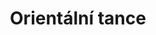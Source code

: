 ---
layout: "pages/courses/orientalni-tance.njk"

title: 'Orientální tance'
description: 'Orientální tance v Tanečním studiu Ká pro všechny věkové kategorie. Naučte se afro, bollywood, flamenco a tancujte s rekvizitami jako vějíře či závoje.'
permalink: 'tanecni-kurzy/orientalni-tance/'

eleventyNavigation:
  key: Orientální tance
  parent: Taneční kurzy
  order: 300


landing:
  breadcrumbs:
    - title: Domů
      url: /

    - title: Orientální tance


contentOne:
  topper: Orientální tance
  heading: Jak začít s orientálním tancem v každém věku

  text:
    - paragraph: Orientální tanec je jedinečnou taneční disciplínou, která propojuje ladné pohyby těla, rytmus hudby a ženskou energii. V našem tanečním studiu se věnujeme výuce orientálního tance už od roku 2004 a během let si získal oblibu u dívek, žen, maminek i babiček. Tento tanec je totiž určen opravdu všem – bez ohledu na věk, postavu či předchozí zkušenosti.

    - paragraph: Na lekcích orientálního tance se naučíte nejen základní techniky a kroky, ale také umění vyjádřit svou osobnost prostřednictvím pohybu. Díky pravidelným hodinám posílíte celé tělo, zlepšíte držení těla, pružnost a zároveň získáte větší sebevědomí. Orientální tanec je ideální cestou, jak skloubit fyzickou aktivitu s radostí a relaxací.

    - paragraph: Vedle klasického orientálního tance nabízíme i další taneční styly inspirované světovou kulturou – afro, bollywood, cikánský tanec, latin dance, flirt dance, flamenco a další taneční novinky. V hodinách využíváme také rekvizity, například vějíře, závoje či šátky, které dodají choreografiím pestrost a jedinečný nádech.

    - paragraph: Tanec je přirozeným projevem ženskosti. U nás se můžete cítit svobodně, objevit nové rytmy a hlavně zažít radost z pohybu, která je dostupná úplně každé ženě.

  cta: Rezervace
  ctaUrl: https://tanecni-studio-ka-z-s.reservio.com/

  imageUrl: /assets/images/courses/oriental_dance.png
  imageAlt: Soutěž orientálního tance
---